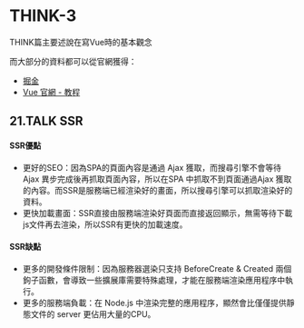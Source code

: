 # THINK-3

THINK篇主要述說在寫Vue時的基本觀念

而大部分的資料都可以從官網獲得：

* [掘金](https://juejin.im/post/5d59f2a451882549be53b170) 
* [Vue 官網 - 教程](https://cn.vuejs.org/v2/guide/)

## 21.TALK SSR

#### SSR優點

* 更好的SEO：因為SPA的頁面內容是通過 Ajax 獲取，而搜尋引擎不會等待Ajax 異步完成後再抓取頁面內容，所以在SPA 中抓取不到頁面通過Ajax 獲取的內容。而SSR是服務端已經渲染好的畫面，所以搜尋引擎可以抓取渲染好的資料。 
* 更快加載畫面：SSR直接由服務端渲染好頁面而直接返回顯示，無需等待下載js文件再去渲染，所以SSR有更快的加載速度。

#### SSR缺點

* 更多的開發條件限制：因為服務器選染只支持 BeforeCreate & Created 兩個鉤子函數，會導致一些擴展庫需要特殊處理，才能在服務端渲染應用程序中執行。 
* 更多的服務端負載：在 Node.js 中渲染完整的應用程序，顯然會比僅僅提供靜態文件的 server 更佔用大量的CPU。

